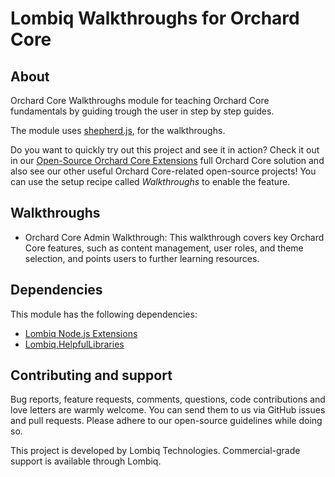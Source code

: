 # Lombiq Walkthroughs for Orchard Core

## About

Orchard Core Walkthroughs module for teaching Orchard Core fundamentals by guiding trough the user in step by step guides.

The module uses [shepherd.js](https://shepherdjs.dev/), for the walkthroughs.

Do you want to quickly try out this project and see it in action? Check it out in our [Open-Source Orchard Core Extensions](https://github.com/Lombiq/Open-Source-Orchard-Core-Extensions) full Orchard Core solution and also see our other useful Orchard Core-related open-source projects! You can use the setup recipe called _Walkthroughs_ to enable the feature.

## Walkthroughs

- Orchard Core Admin Walkthrough: This walkthrough covers key Orchard Core features, such as content management, user roles, and theme selection, and points users to further learning resources.

## Dependencies

This module has the following dependencies:

- [Lombiq Node.js Extensions](https://gihub.com/Lombiq/NodeJs-Extensions)
- [Lombiq.HelpfulLibraries](https://github.com/Lombiq/Helpful-Libraries)

## Contributing and support

Bug reports, feature requests, comments, questions, code contributions and love letters are warmly welcome. You can send them to us via GitHub issues and pull requests. Please adhere to our open-source guidelines while doing so.

This project is developed by Lombiq Technologies. Commercial-grade support is available through Lombiq.
